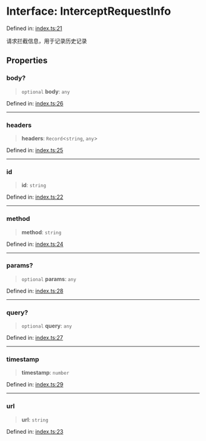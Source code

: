 <!-- prettier-ignore-start -->
# Interface: InterceptRequestInfo

Defined in: [index.ts:21](https://github.com/windyeasy/asrv/blob/5a9660a0247bb8d58627252a61760ea755e2c446/src/types/index.ts#L21)

请求拦截信息，用于记录历史记录

## Properties

### body?

> `optional` **body**: `any`

Defined in: [index.ts:26](https://github.com/windyeasy/asrv/blob/5a9660a0247bb8d58627252a61760ea755e2c446/src/types/index.ts#L26)

***

### headers

> **headers**: `Record`\<`string`, `any`\>

Defined in: [index.ts:25](https://github.com/windyeasy/asrv/blob/5a9660a0247bb8d58627252a61760ea755e2c446/src/types/index.ts#L25)

***

### id

> **id**: `string`

Defined in: [index.ts:22](https://github.com/windyeasy/asrv/blob/5a9660a0247bb8d58627252a61760ea755e2c446/src/types/index.ts#L22)

***

### method

> **method**: `string`

Defined in: [index.ts:24](https://github.com/windyeasy/asrv/blob/5a9660a0247bb8d58627252a61760ea755e2c446/src/types/index.ts#L24)

***

### params?

> `optional` **params**: `any`

Defined in: [index.ts:28](https://github.com/windyeasy/asrv/blob/5a9660a0247bb8d58627252a61760ea755e2c446/src/types/index.ts#L28)

***

### query?

> `optional` **query**: `any`

Defined in: [index.ts:27](https://github.com/windyeasy/asrv/blob/5a9660a0247bb8d58627252a61760ea755e2c446/src/types/index.ts#L27)

***

### timestamp

> **timestamp**: `number`

Defined in: [index.ts:29](https://github.com/windyeasy/asrv/blob/5a9660a0247bb8d58627252a61760ea755e2c446/src/types/index.ts#L29)

***

### url

> **url**: `string`

Defined in: [index.ts:23](https://github.com/windyeasy/asrv/blob/5a9660a0247bb8d58627252a61760ea755e2c446/src/types/index.ts#L23)

<!-- prettier-ignore-end -->
